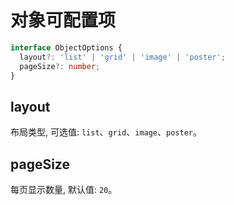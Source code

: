 # 对象可配置项

```typescript
interface ObjectOptions {
  layout?: 'list' | 'grid' | 'image' | 'poster';
  pageSize?: number;
}
```

## layout

布局类型, 可选值: `list`、`grid`、`image`、`poster`。

## pageSize

每页显示数量, 默认值: `20`。
